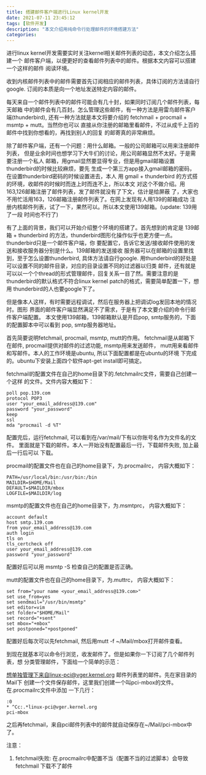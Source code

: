 ```yaml
---
title: 搭建邮件客户端进行Linux kernel开发
date: 2021-07-11 23:45:12
tags: [软件开发]
description: "本文介绍用纯命令行处理邮件的环境搭建方法"
categories:
---
```


进行linux kernel开发需要实时关注kernel相关邮件列表的动态，本文介绍怎么搭建一个
邮件客户端，以便更好的查看邮件列表中的邮件。根据本文内容可以搭建一个这样的邮件
阅读环境。

收到内核邮件列表中的邮件需要首先订阅相应的邮件列表，具体订阅的方法请自行google.
订阅的本质是向一个地址发送特定内容的邮件。

每天来自一个邮件列表中的邮件可能会有几十封，如果同时订阅几个邮件列表，每天邮箱
中的邮件会有几百封。怎么管理这些邮件，有一种方法是用雷鸟邮件客户端(thunderbird),
还有一种方法就是本文将要介绍的 fetchmail + procmail + msmtp + mutt。当然你也可以
直接从你注册的邮箱里看邮件，不过从成千上百的邮件中找到你想看的，再找到别人的回复
的邮寄真的非常麻烦。

除了邮件客户端，还有一个问题：用什么邮箱。一般的公司邮箱可以用来注册邮件列表，
但是业余时间也想学习下大牛们的讨论，用公司邮箱显然不太好。于是需要注册一个私人
邮箱，用gmail显然要显得专业，但是用gmail邮箱设置thunderbird的时候比较麻烦，要先
生成一个第三方app接入gmail邮箱的密码，在设置thunderbird密码的时候设置进去，本人
用 gmail + thunderbird 的方式搭的环境，收邮件的时候时而连上时而连不上，所以本文
对这个不做介绍。用163,126邮箱注册了邮件列表，发了邮件就没有了下文，估计是给屏蔽
了，大家也不用忙活用163，126邮箱注册邮件列表了。在网上发现有人用139的邮箱成功
注册内核邮件列表，试了一下，果然可以。所以本文使用139邮箱。(update: 139用了一段
时间也不行了)

有了上面的背景，我们可以开始介绍整个环境的搭建了。首先想到的肯定是 139邮箱 + thunderbird
的方法，thunderbird图形化操作似乎也更方便一点。thunderbird只是一个邮件客户端，你
要配置它，告诉它发送/接收邮件使用的发送和接收服务器分别是什么。139邮箱的发送接收
服务器可以在邮箱的设置里找到，至于怎么设置thunderbird, 具体方法请自行google.
用thunderbird的好处是可以设置不同的邮件目录，对应的目录设置不同的过滤器以归类
邮件，还有就是可以以一个个thread的形式管理邮件，回复关系一目了然。需要注意的是
thunderbird的默认格式不符合linux kernel patch的格式，需要简单配置一下，想用
thunderbird的人也要google下了。

但是像本人这样，有时需要远程调试，然后在服务器上把调试log发回本地的情况时。图形
界面的邮件客户端显然满足不了需求，于是有了本文要介绍的命令行邮件客户端配置。
本文使用139邮箱，139邮箱默认是开启pop, smtp服务的，下面的配置脚本中可以看到
pop, smtp服务器地址。

首先简要说明fetchmail, procmail, msmtp, mutt的作用。
fetchmail是从邮箱下在邮件, procmail提供对邮件的过滤功能, msmtp用来发送邮件，
mutt用来看邮件和写邮件。本人的工作环境是ubuntu, 所以下面配置都是在ubuntu的环境
下完成的。ubuntu下安装上面四个软件apt-get install即可搞定。

fetchmail的配置文件在自己的home目录下的.fetchmailrc文件，需要自己创建一个这样
的文件。文件内容大概如下：

```
poll pop.139.com
protocol POP3
user "your_email_address@139.com"
password "your_password"
keep
ssl
mda "procmail -d %T"
```

配置完后，运行fetchmail, 可以看到在/var/mail/下有以你账号名作为文件名的文件。
里面就是下载的邮件。本人一开始没有配置最后一行，下载邮件失败, 加上最后一行后可以
下载。

procmail的配置文件也在自己的home目录下，为.procmailrc， 内容大概如下：
```
PATH=/usr/local/bin:/usr/bin:/bin
MAILDIR=$HOME/Mail
DEFAULT=$MAILDIR/mbox
LOGFILE=$MAILDIR/log
```

msmtp的配置文件也在自己的home目录下，为.msmtprc， 内容大概如下：
```
account default
host smtp.139.com
from your_email_address@139.com
auth login
tls on
tls_certcheck off
user your_email_address@139.com
password "your_password"
```

配置好后可以用 msmtp -S 检查自己的配置是否正确。

mutt的配置文件也在自己的home目录下，为.muttrc， 内容大概如下：
```
set from="your name <your_email_address@139.com>"
set use_from=yes
set sendmail="/usr/bin/msmtp"
set editor=vim
set folder="$HOME/Mail"
set record="+sent"
set mbox="+mbox"
set postponed="+postponed"
```

配置好后每次可以先fetchmail, 然后用mutt -f ~/Mail/mbox打开邮件查看。

到现在就基本可以命令行浏览，收发邮件了。但是如果你一下订阅了几个邮件列表，想
分类管理邮件，下面给一个简单的示范：

想单独管理下来自linux-pci@vger.kernel.org 邮件列表里的邮件。先在家目录的Mail下
创建一个文件保存邮件，这里我们创建一个叫pci-mbox的文件。在.procmailrc文件中添加
一下几行：
```
:0
* ^Cc:.*linux-pci@vger.kernel.org
pci-mbox
```
之后再fetchmail，来自pci邮件列表中的邮件就自动保存在~/Mail/pci-mbox中了。

注意：
1. fetchmail失败: 在.procmailrc中配置不当（配置不当的过滤脚本）会导致fetchmail
   下载不了邮件
